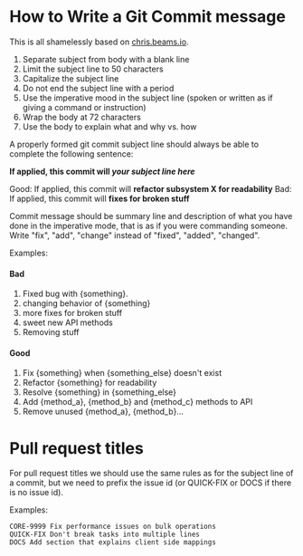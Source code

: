 # How to Write a Git Commit message

This is all shamelessly based on [chris.beams.io](http://chris.beams.io/posts/git-commit/).

1. Separate subject from body with a blank line
2. Limit the subject line to 50 characters
3. Capitalize the subject line
4. Do not end the subject line with a period
5. Use the imperative mood in the subject line (spoken or written as if giving a command or instruction)
6. Wrap the body at 72 characters
7. Use the body to explain what and why vs. how

A properly formed git commit subject line should always be able to complete the following sentence:

**If applied, this commit will _your subject line here_**

Good: If applied, this commit will **refactor subsystem X for readability**
Bad: If applied, this commit will **fixes for broken stuff**

Commit message should be summary line and description of what you have done in the imperative mode, that is as if you were commanding someone. Write "fix", "add", "change" instead of "fixed", "added", "changed".

Examples:

#### Bad
1. Fixed bug with {something}.
2. changing behavior of {something}
3. more fixes for broken stuff
4. sweet new API methods
5. Removing stuff

#### Good
1. Fix {something} when {something_else} doesn't exist
2. Refactor {something} for readability
3. Resolve {something} in {something_else}
4. Add {method_a}, {method_b} and {method_c} methods to API
5. Remove unused {method_a}, {method_b}...



# Pull request titles

For pull request titles we should use the same rules as for the subject line of a commit, but we need to prefix the issue id (or QUICK-FIX or DOCS if there is no issue id).

Examples:

```
CORE-9999 Fix performance issues on bulk operations
QUICK-FIX Don't break tasks into multiple lines
DOCS Add section that explains client side mappings
```
